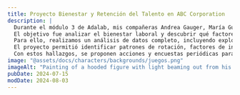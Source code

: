 ```yaml
---
title: Proyecto Bienestar y Retención del Talento en ABC Corporation
description: |
  Durante el módulo 3 de Adalab, mis compañeras Andrea Gauger, María Guisado, Adriana Arcidiacono y yo (Isa Mañero) desarrollamos este proyecto en Letal Insight Company a petición de ABC Corporation.  
  El objetivo fue analizar el bienestar laboral y descubrir qué factores influyen en la satisfacción y retención del personal.  
  Para ello, realizamos un análisis de datos completo, incluyendo exploración, limpieza, transformación y visualización, además de diseñar una base de datos en SQL.  
  El proyecto permitió identificar patrones de rotación, factores de insatisfacción y diferencias según edad, salario y puesto.  
  Con estos hallazgos, se proponen acciones y encuestas periódicas para mejorar la experiencia laboral y la fidelización del talento.
image: "@assets/docs/characters/backgrounds/juegos.png"
imageAlt: "Painting of a hooded figure with light beaming out from his chest"
pubDate: 2024-07-15
modDate: 2024-08-03
---
```

